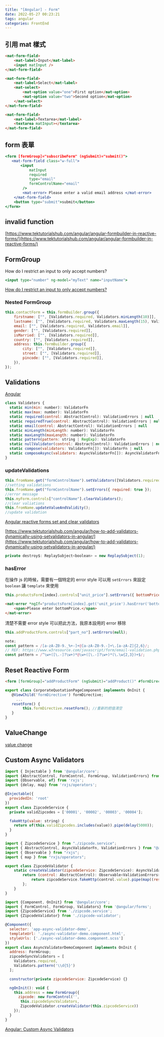 ```yaml
---
title: "[Angular] - Form"
date: 2022-05-27 00:23:21
tags: angular
categories: FrontEnd
---
```


## 引用 mat 樣式

<!--more-->

```html
<mat-form-field>
    <mat-label>Input</mat-label>
    <input matInput />
</mat-form-field>

<mat-form-field>
    <mat-label>Select</mat-label>
    <mat-select>
        <mat-option value="one">First option</mat-option>
        <mat-option value="two">Second option</mat-option>
    </mat-select>
</mat-form-field>

<mat-form-field>
    <mat-label>Textarea</mat-label>
    <textarea matInput></textarea>
</mat-form-field>
```

## form 表單

```jsx
<form [formGroup]="subscribeForm" (ngSubmit)="submit()">
   <mat-form-field class="w-full">
       <input
           matInput
           required
           type="email"
           formControlName="email"
        />
        <mat-error> Please enter a valid email address </mat-error>
    </mat-form-field>
    <button type="submit">submit</button>
</form>
```

## invalid function

[https://www.tektutorialshub.com/angular/angular-formbuilder-in-reactive-forms/](https://www.tektutorialshub.com/angular/angular-formbuilder-in-reactive-forms/)

## FormGroup

How do I restrict an input to only accept numbers?

```jsx
<input type="number" ng-model="myText" name="inputName">
```

[How do I restrict an input to only accept numbers?](https://stackoverflow.com/questions/14615236/how-do-i-restrict-an-input-to-only-accept-numbers)

### Nested FormGroup

```jsx
this.contactForm = this.formBuilder.group({
    firstname: ["", [Validators.required, Validators.minLength(10)]],
    lastname: ["", [Validators.required, Validators.maxLength(15), Validators.pattern("^[a-zA-Z]+$")]],
    email: ["", [Validators.required, Validators.email]],
    gender: ["", [Validators.required]],
    isMarried: ["", [Validators.required]],
    country: ["", [Validators.required]],
    address: this.formBuilder.group({
        city: ["", [Validators.required]],
        street: ["", [Validators.required]],
        pincode: ["", [Validators.required]],
    }),
});
```

## Validations

[Angular](https://angular.io/api/forms/Validators#compose)

```jsx
class Validators {
  static min(min: number): ValidatorFn
  static max(max: number): ValidatorFn
  static required(control: AbstractControl): ValidationErrors | null
  static requiredTrue(control: AbstractControl): ValidationErrors | null
  static email(control: AbstractControl): ValidationErrors | null
  static minLength(minLength: number): ValidatorFn
  static maxLength(maxLength: number): ValidatorFn
  static pattern(pattern: string | RegExp): ValidatorFn
  static nullValidator(control: AbstractControl): ValidationErrors | null
  static compose(validators: ValidatorFn[]): ValidatorFn | null
  static composeAsync(validators: AsyncValidatorFn[]): AsyncValidatorFn | null
}
```

### updateValidations

```javascript
this.fromName.get("formControlName").setValidators([Validators.required]);
//setting validations
this.fromName.get("formControlName").setErrors({ required: true });
//error message
this.myForm.controls["controlName"].clearValidators();
//clear valiations
this.fromName.updateValueAndValidity();
//update validation
```

[Angular reactive forms set and clear validators](https://stackoverflow.com/questions/51300628/angular-reactive-forms-set-and-clear-validators)

[https://www.tektutorialshub.com/angular/how-to-add-validators-dynamically-using-setvalidators-in-angular/](https://www.tektutorialshub.com/angular/how-to-add-validators-dynamically-using-setvalidators-in-angular/)

```jsx
private destroy$: ReplaySubject<boolean> = new ReplaySubject(1);
```

### hasError

在操作 js 的時候，需要有一個特定的 error style 可以用 `setErrors` 來設定 `boolean` 讓 `template` 來使用

```javascript
this.productsForm[index].controls["unit_price"].setErrors({ bottomPrice: true });
```

```html
<mat-error *ngIf="productsForm[index].get('unit_price').hasError('bottomPrice')">
    <span>Please enter bottomPrice.</span>
</mat-error>
```

清楚不需要 error style 可以把此方法，我原本設用的 error 移除

```javascript
this.addProductForm.controls["part_no"].setErrors(null);
```

```javascript
note;
const pattern = /[a-zA-Z0-9._%+-]+@[a-zA-Z0-9.-]+\.[a-zA-Z]{2,6}/;
// REF: https://www.w3resource.com/javascript/form/email-validation.php
const pattern = /^\w+([\.-]?\w+)*@\w+([\.-]?\w+)*(\.\w{2,3})+$/;
```

## Reset Reactive Form

```html
<form [formGroup]="addProductForm" (ngSubmit)="addProduct()" #formDirective="ngForm">...</form>
```

```javascript
export class CorporateQuotationPageComponent implements OnInit {
   @ViewChild('formDirective') formDirective;
	 ...
   resetForm() {
  		this.formDirective.resetForm(); //重新的把值清空
   }
}
```

## ValueChange

[value change](https://www.tektutorialshub.com/angular/valuechanges-in-angular-forms/)

## Custom Async Validators

```javascript
import { Injectable } from '@angular/core';
import {AbstractControl, FormControl, FormGroup, ValidationErrors} from '@angular/forms';
import {Observable, of} from 'rxjs';
import {delay, map} from 'rxjs/operators';

@Injectable({
  providedIn: 'root'
})
export class ZipcodeService {
  private validZipcodes = ['00001', '00002', '00003', '00004'];

  fakeHttp(value: string) {
    return of(this.validZipcodes.includes(value)).pipe(delay(5000));
  }
}
```

```javascript
import { ZipcodeService } from "./zipcode.service";
import { AbstractControl, AsyncValidatorFn, ValidationErrors } from "@angular/forms";
import { Observable } from "rxjs";
import { map } from "rxjs/operators";

export class ZipcodeValidator {
    static createValidator(zipcodeService: ZipcodeService): AsyncValidatorFn {
        return (control: AbstractControl): Observable<ValidationErrors> => {
            return zipcodeService.fakeHttp(control.value).pipe(map((result: boolean) => (result ? null : { invalidAsync: true })));
        };
    }
}
```

```javascript
import {Component, OnInit} from '@angular/core';
import { FormControl, FormGroup, Validators} from '@angular/forms';
import {ZipcodeService} from './zipcode.service';
import {ZipcodeValidator} from './zipcode-validator';

@Component({
  selector: 'app-async-validator-demo',
  templateUrl: './async-validator-demo.component.html',
  styleUrls: ['./async-validator-demo.component.scss']
})
export class AsyncValidatorDemoComponent implements OnInit {
  address: FormGroup;
  zipcodeSyncValidators = [
    Validators.required,
    Validators.pattern('\\d{5}')
  ];

  constructor(private zipcodeService: ZipcodeService) {}

  ngOnInit(): void {
    this.address = new FormGroup({
      zipcode: new FormControl('',
       this.zipcodeSyncValidators,
       ZipcodeValidator.createValidator(this.zipcodeService))
    });
  }
}
```

[Angular: Custom Async Validators](https://medium.com/@rinciarijoc/angular-custom-async-validators-13a648d688d8)
